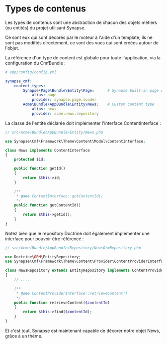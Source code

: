 # Types de contenus

Les types de contenus sont une abstraction de chacun des objets métiers (ou entités) du projet utilisant Synapse.

Ce sont eux qui sont décorés par le moteur à l'aide d'un template; ils ne sont pas modifiés directement, ce sont des vues qui sont créées autour de l'objet.

La référence d'un type de content est globale pour toute l'application, via la configuration du CmfBundle :
```yml
# app/config/config.yml

synapse_cmf:
    content_types:
        Synapse\Page\Bundle\Entity\Page:      # Synapse built-in page content type
            alias: page
            provider: synapse.page.loader
        Acme\Bundle\AppBundle\Entity\News:    # Custom content type
            alias: news
            provider: acme.news.repository
```

La classe de l'entité déclarée doit implémenter l'interface ContentInterface :
```php
// src/Acme/Bundle/AppBundle/Entity/News.php

use Synapse\Cmf\Framework\Theme\Content\Model\ContentInterface;

class News implements ContentInterface
{
    protected $id;

    public function getId()
    {
        return $this->id;
    }

    /**
     * @see ContentInterface::getContentId()
     */
    public function getContentId()
    {
        return $this->getId();
    }
}

```

Notez bien que le repository Doctrine doit également implémenter une interface pour pouvoir être référencé :
```php
// src/Acme/Bundle/AppBundle/Repository/NewsOrmRepository.php

use Doctrine\ORM\EntityRepository;
use Synapse\Cmf\Framework\Theme\Content\Provider\ContentProviderInterface;

class NewsRepository extends EntityRepository implements ContentProviderInterface
{
    // ....

    /**
     * @see ContentProviderInterface::retrieveContent()
     */
    public function retrieveContent($contentId)
    {
        return $this->find($contentId);
    }
}
```

Et c'est tout, Synapse est maintenant capable de décorer notre objet News, grâce à un thème.
